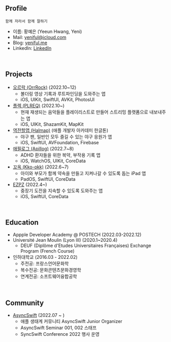 ## Profile
```
함께 자라서 함께 잘하기
```
- 이름: 황예은 (Yeeun Hwang, Yeni)
- Mail: yeniful@icloud.com
- Blog: [yeniful.me](yeniful.me)
- LinkedIn: [LinkedIn](https://www.linkedin.com/in/yeeun-hwang-9a00ba1b8/)
</br>

## Projects
- [오르락 (OrrRock)](https://github.com/DeveloperAcademy-POSTECH/MacC-TEAM-8bit) (2022.10~12)
  - 볼더링 영상 기록과 루트파인딩을 도와주는 앱
  - iOS, UIKit, SwiftUI, AVKit, PhotosUI
- [플렉 (PLREQ)](https://github.com/PLREQ/PLREQ) (2022.10~)
  - 현재 재생되는 음악들을 플레이리스트로 만들어 스트리밍 플랫폼으로 내보내주는 앱
  - iOS, UIKit, ShazamKit, MapKit
- [역전할맵 (Halmap)](https://github.com/Gwamegis/Halmap) (애플 개발자 아카데미 한글톤)
  - 야구 팬, 일반인 모두 즐길 수 있는 야구 응원가 앱
  - iOS, SwiftUI, AVFoundation, Firebase
- [애필로그 (Apillog)](https://github.com/DeveloperAcademy-POSTECH/MC3-Team2-APillog) (2022.7~8)
  - ADHD 환자들을 위한 복약, 부작용 기록 앱
  - iOS, WatchOS, UIKit, CoreData
- [꼬옥 (Kko-okk)](https://github.com/kko-okk/kko_okk) (2022.6~7)
  - 아이와 부모가 함께 약속을 만들고 지켜나갈 수 있도록 돕는 iPad 앱
  - PadOS, SwiftUI, CoreData
- [EZPZ](https://github.com/DeveloperAcademy-POSTECH/EZPZ) (2022.4~)
  - 중장기 도전을 지속할 수 있도록 도와주는 앱
  - iOS, SwiftUI, CoreData
</br>

## Education
- Appple Developer Academy @ POSTECH (2022.03-2022.12)
- Université Jean Moulin (Lyon III) (2020.1~2020.4)
  - DEUF (Diplôme d'Etudes Universitaires Françaises) Exchange Program (French Course)
- 인하대학교 (2016.03 - 2022.02)
  - 주전공: 프랑스언어문화학
  - 복수전공: 문화콘텐츠문화경영학
  - 연계전공: 소프트웨어융합공학
</br>

## Community
- [AsyncSwift](https://asyncswift.org/) (2022.07 ~ )
  - 애플 생태계 커뮤니티 AsyncSwift Junior Organizer
  - AsyncSwift Seminar 001, 002 스태프
  - SyncSwift Conference 2022 행사 운영
</br>
